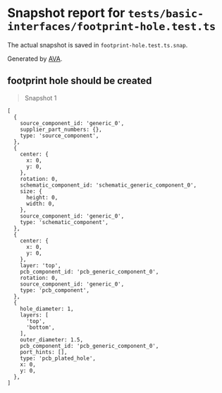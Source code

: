 # Snapshot report for `tests/basic-interfaces/footprint-hole.test.ts`

The actual snapshot is saved in `footprint-hole.test.ts.snap`.

Generated by [AVA](https://avajs.dev).

## footprint hole should be created

> Snapshot 1

    [
      {
        source_component_id: 'generic_0',
        supplier_part_numbers: {},
        type: 'source_component',
      },
      {
        center: {
          x: 0,
          y: 0,
        },
        rotation: 0,
        schematic_component_id: 'schematic_generic_component_0',
        size: {
          height: 0,
          width: 0,
        },
        source_component_id: 'generic_0',
        type: 'schematic_component',
      },
      {
        center: {
          x: 0,
          y: 0,
        },
        layer: 'top',
        pcb_component_id: 'pcb_generic_component_0',
        rotation: 0,
        source_component_id: 'generic_0',
        type: 'pcb_component',
      },
      {
        hole_diameter: 1,
        layers: [
          'top',
          'bottom',
        ],
        outer_diameter: 1.5,
        pcb_component_id: 'pcb_generic_component_0',
        port_hints: [],
        type: 'pcb_plated_hole',
        x: 0,
        y: 0,
      },
    ]
